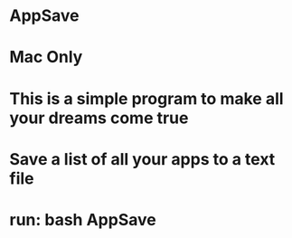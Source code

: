 # AppSave

# Mac Only

# This is a simple program to make all your dreams come true
# Save a list of all your apps to a text file
# run: bash AppSave
